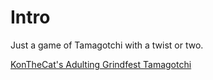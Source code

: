 # Intro

Just a game of Tamagotchi with a twist or two.

[KonTheCat's Adulting Grindfest Tamagotchi](https://tamagotchi.konthecat.com/)
